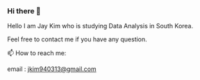 ### Hi there 👋

<!--
**jkim0313/jkim0313** is a ✨ _special_ ✨ repository because its `README.md` (this file) appears on your GitHub profile.

Here are some ideas to get you started:

- 🔭 I’m currently working on ...
- 🌱 I’m currently learning ...
- 👯 I’m looking to collaborate on ...
- 🤔 I’m looking for help with ...
- 💬 Ask me about ...
- 📫 How to reach me: ...
- 😄 Pronouns: ...
- ⚡ Fun fact: ...
-->

Hello I am Jay Kim who is studying Data Analysis in South Korea.

Feel free to contact me if you have any question.

📫 How to reach me: 

email : jkim940313@gmail.com
